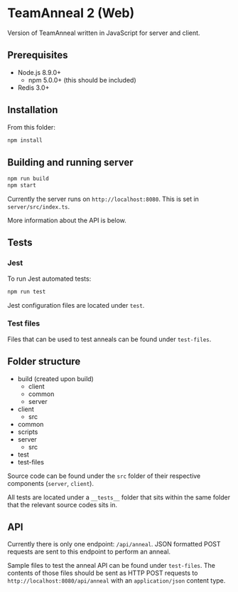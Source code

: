 # TeamAnneal 2 (Web)

Version of TeamAnneal written in JavaScript for server and client.

## Prerequisites

* Node.js 8.9.0+
  * npm 5.0.0+ (this should be included)
* Redis 3.0+

## Installation

From this folder:

```bash
npm install
```

## Building and running server

```bash
npm run build
npm start
```

Currently the server runs on `http://localhost:8080`. This is set in `server/src/index.ts`.

More information about the API is below.

## Tests

### Jest

To run Jest automated tests:

```bash
npm run test
```

Jest configuration files are located under `test`.

### Test files

Files that can be used to test anneals can be found under `test-files`.

## Folder structure

* build (created upon build)
  * client
  * common
  * server
* client
  * src
* common
* scripts
* server
  * src
* test
* test-files

Source code can be found under the `src` folder of their respective components
(`server`, `client`).

All tests are located under a `__tests__` folder that sits within the same
folder that the relevant source codes sits in.

## API

Currently there is only one endpoint: `/api/anneal`.
JSON formatted POST requests are sent to this endpoint to perform an anneal.

Sample files to test the anneal API can be found under `test-files`.
The contents of those files should be sent as HTTP POST requests to
`http://localhost:8080/api/anneal` with an `application/json` content type.
